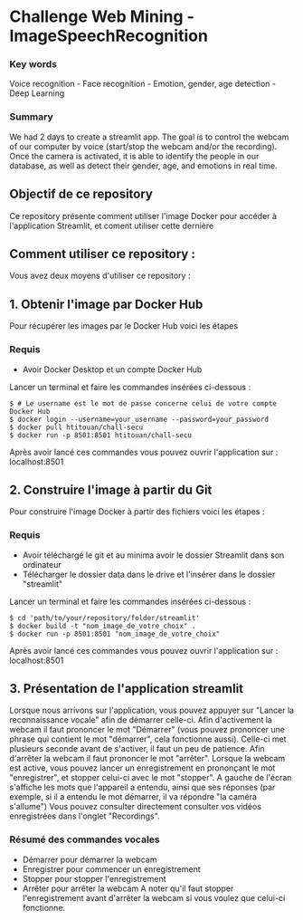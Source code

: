 # Challenge Web Mining - ImageSpeechRecognition

### Key words 
Voice recognition - Face recognition - Emotion, gender, age detection - Deep Learning

### Summary
We had 2 days to create a streamlit app. The goal is to control the webcam of our computer by voice (start/stop the webcam and/or the recording). Once the camera is activated, it is able to identify the people in our database, as well as detect their gender, age, and emotions in real time.


## Objectif de ce repository

Ce repository présente comment utiliser l'image Docker pour accéder à l'application Streamlit, et coment utiliser cette dernière

## Comment utiliser ce repository :

Vous avez deux moyens d'utiliser ce repository :

## 1. Obtenir l'image par Docker Hub

Pour récupérer les images par le Docker Hub voici les étapes

### Requis

* Avoir Docker Desktop et un compte Docker Hub

Lancer un terminal et faire les commandes insérées ci-dessous : 

```
$ # Le username est le mot de passe concerne celui de votre compte Docker Hub
$ docker login --username=your_username --password=your_password
$ docker pull htitouan/chall-secu
$ docker run -p 8501:8501 htitouan/chall-secu
```

Après avoir lancé ces commandes vous pouvez ouvrir l'application sur : localhost:8501

## 2. Construire l'image à partir du Git

Pour construire l'image Docker à partir des fichiers voici les étapes : 

### Requis 

* Avoir téléchargé le git et au minima avoir le dossier Streamlit dans son ordinateur
* Télécharger le dossier data dans le drive et l'insérer dans le dossier "streamlit"

Lancer un terminal et faire les commandes insérées ci-dessous : 

```
$ cd 'path/to/your/repository/folder/streamlit'
$ docker build -t "nom_image_de_votre_choix" .
$ docker run -p 8501:8501 "nom_image_de_votre_choix"
```
Après avoir lancé ces commandes vous pouvez ouvrir l'application sur : localhost:8501

## 3. Présentation de l'application streamlit

Lorsque nous arrivons sur l'application, vous pouvez appuyer sur "Lancer la reconnaissance vocale" afin de démarrer celle-ci. Afin d'activement la webcam il faut prononcer le mot "Démarrer" (vous pouvez prononcer une phrase qui contient le mot "démarrer", cela fonctionne aussi). Celle-ci met plusieurs seconde avant de s'activer, il faut un peu de patience.  Afin d'arrêter la webcam il faut prononcer le mot "arrêter". Lorsque la webcam est active, vous pouvez lancer un enregistrement en prononçant le mot "enregistrer", et stopper celui-ci avec le mot "stopper". A gauche de l'écran s'affiche les mots que l'appareil a entendu, ainsi que ses réponses (par exemple, si il a entendu le mot démarrer, il va répondre "la caméra s'allume")
Vous pouvez consulter directement consulter vos vidéos enregistrées dans l'onglet "Recordings".

### Résumé des commandes vocales

* Démarrer pour démarrer la webcam
* Enregistrer pour commencer un enregistrement
* Stopper pour stopper l'enregistrement
* Arrêter pour arrêter la webcam
A noter qu'il faut stopper l'enregistrement avant d'arrêter la webcam si vous voulez que celui-ci fonctionne.







